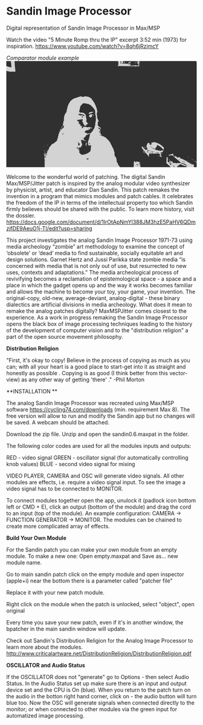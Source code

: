 # Sandin Image Processor
Digital representation of Sandin Image Processor in Max/MSP

Watch the video "5 Minute Romp thru the IP" excerpt 3:52 min (1973) for inspiration.
https://www.youtube.com/watch?v=8qh6jRzjmcY


_Comparator module example_ 
![preview](https://github.com/amandalong/amandalong/blob/bef47b979299c6d7cbb3d1af99ad77987f98bbdc/Images/Comparator.png)


Welcome to the wonderful world of patching. The digital Sandin Max/MSP/Jitter patch is inspired by the analog modular video synthesizer by physicist, artist, and educator Dan Sandin. This patch remakes the invention in a program that mimics modules and patch cables. It celebrates the freedom of the IP in terms of the intellectual property too which Sandin firmly believes should be shared with the public. To learn more history, visit the dossier.
https://docs.google.com/document/d/1lrOtApNmYl388JM3hzE5PaHV6QDmzjfDE9AeuO1j-TI/edit?usp=sharing

This project investigates the analog Sandin Image Processor 1971-73 using media archeology “zombie” art methodology to examine the concept of ‘obsolete’ or ‘dead’ media to find sustainable, socially equitable art and design solutions. Garnet Hertz and Jussi Parikka state zombie media “is concerned with media that is not only out of use, but resurrected to new uses, contexts and adaptations.”  The media archeological process of revivifying becomes a reclamation of epistemological space - a space and a place in which the gadget opens up and the way it works becomes familiar and allows the machine to become your toy, your game, your invention. The original-copy, old-new, average-deviant, analog-digital - these binary dialectics are artificial divisions in media archeology. What does it mean to remake the analog patches digitally? MaxMSPJitter comes closest to the experience. As a work in progress remaking the Sandin Image Processor opens the black box of image processing techniques leading to the history of the development of computer vision and to the "distribution religion" a part of the open source movement philosophy. 

**Distribution Religion**

"First, it's okay to copy! Believe in the process of copying as much as
you can; with all your heart is a good place to start-get into it as
straight and honestly as possible . Copying is as good (I think better
from this vector-view) as any other way of getting 'there' ."
-Phil Morton

**INSTALLATION **

The analog Sandin Image Processor was recreated using Max/MSP software https://cycling74.com/downloads (min. requirement Max 8). The free version will allow to run and modify the Sandin app but no changes will be saved. A webcam should be attached.

Download the zip file. Unzip and open the sandin0.6.maxpat in the folder. 

The following color codes are used for all the modules inputs and outputs: 

RED - video signal 
GREEN - oscillator signal (for automatically controlling knob values)
BLUE - second video signal for mixing 

VIDEO PLAYER, CAMERA and OSC will generate video signals. All other modules are effects, i.e. require a video signal input. To see the image a video signal has to be connected to MONITOR. 

To connect modules together open the app, unulock it (padlock icon bottom left or CMD + E), click an output (bottom of the module) and drag the cord to an input (top of the module). An example configuration: CAMERA -> FUNCTION GENERATOR -> MONITOR. The modules can be chained to create more complicated array of effects. 

**Build Your Own Module**

For the Sandin patch you can make your own module from an empty module. 
To make a new one: 
Open empty.maxpat and Save as... new module name. 

Go to main sandin patch click on the empty module and open inspector (apple+i) near the bottom there is a parameter called "patcher file" 

Replace it with your new patch module.

Right click on the module when the patch is unlocked, select "object", open original 

Every time you save your new patch, even if it's in another window, the bpatcher in the main sandin window will update.

Check out Sandin's Distribution Religion for the Analog Image Processor to learn more about the modules. http://www.criticalartware.net/DistributionReligion/DistributionReligion.pdf 

**OSCILLATOR and Audio Status**

If the OSCILLATOR does not "generate" go to Options - then select Audio Status. 
In the Audio Status set up make sure there is an input and output device set and the CPU is On (blue). 
When you return to the patch turn on the audio in the botton right hand corner, click on - the audio button will turn blue too.
Now the OSC will generate signals when connected directly to the monitor; or when connected to other modules via the green input for automatized image processing. 


